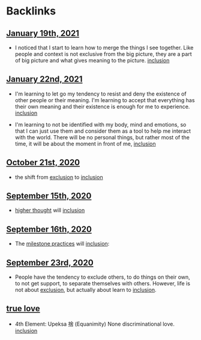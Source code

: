 
# Backlinks
## [January 19th, 2021](<January 19th, 2021.md>)
- I noticed that I start to learn how to merge the things I see together. Like people and context is not exclusive from the big picture, they are a part of big picture and what gives meaning to the picture. [inclusion](<inclusion.md>)

## [January 22nd, 2021](<January 22nd, 2021.md>)
- I'm learning to let go my tendency to resist and deny the existence of other people or their meaning. I'm learning to accept that everything has their own meaning and their existence is enough for me to experience. [inclusion](<inclusion.md>)

- I'm learning to not be identified with my body, mind and emotions, so that I can just use them and consider them as a tool to help me interact with the world. There will be no personal things, but rather most of the time, it will be about the moment in front of me, [inclusion](<inclusion.md>)

## [October 21st, 2020](<October 21st, 2020.md>)
- the shift from [exclusion](<exclusion.md>) to [inclusion](<inclusion.md>)

## [September 15th, 2020](<September 15th, 2020.md>)
- [higher thought](<higher thought.md>) will [inclusion](<inclusion.md>)

## [September 16th, 2020](<September 16th, 2020.md>)
- The [milestone practices](<milestone practices.md>) will [inclusion](<inclusion.md>):

## [September 23rd, 2020](<September 23rd, 2020.md>)
- People have the tendency to exclude others, to do things on their own, to not get support, to separate themselves with others. However, life is not about [exclusion](<exclusion.md>), but actually about learn to [inclusion](<inclusion.md>).

## [true love](<true love.md>)
- 4th Element: Upeksa 捨 (Equanimity) None discriminational love. [inclusion](<inclusion.md>)

